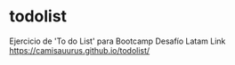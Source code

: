 # todolist
Ejercicio de 'To do List' para Bootcamp Desafío Latam
Link https://camisauurus.github.io/todolist/
